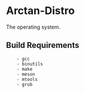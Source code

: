 # Arctan-Distro

The operating system.

## Build Requirements
```
    - gcc
    - binutils
    - make
    - meson
    - mtools
    - grub
```
